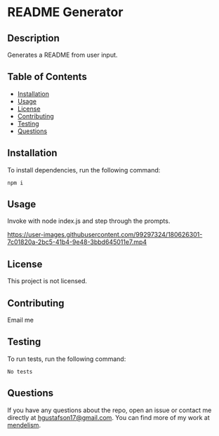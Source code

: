 # README Generator
 
  ## Description
  
  Generates a README from user input.
  
  
  ## Table of Contents
  
  - [Installation](#installation)
  - [Usage](#usage)
  - [License](#license)
  - [Contributing](#contributing)
  - [Testing](#testing)
  - [Questions](#questions)
  
  
  ## Installation
  
  To install dependencies, run the following command:
  ```
  npm i
  ```
  
  
  ## Usage
  
  Invoke with node index.js and step through the prompts.


https://user-images.githubusercontent.com/99297324/180626301-7c01820a-2bc5-41b4-9e48-3bbd645011e7.mp4

  
  ## License
  
  This project is not licensed.
  
  
  ## Contributing
  
  Email me
  
  ## Testing
  
  To run tests, run the following command:
  ```
  No tests
  ```
  
  ## Questions
  
  If you have any questions about the repo, open an issue or contact me directly at [hgustafson17@gmail.com](mailto:hgustafson17@gmail.com). You can find more of my work at [mendelism](https://github.com/mendelism).

